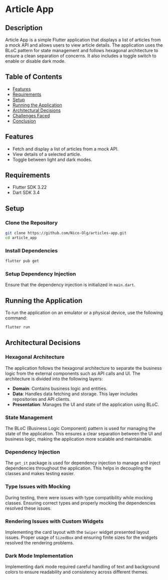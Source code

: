 
# Article App

## Description
Article App is a simple Flutter application that displays a list of articles from a mock API and allows users to view article details. The application uses the BLoC pattern for state management and follows hexagonal architecture to ensure a clean separation of concerns. It also includes a toggle switch to enable or disable dark mode.

## Table of Contents
- [Features](#features)
- [Requirements](#requirements)
- [Setup](#setup)
- [Running the Application](#running-the-application)
- [Architectural Decisions](#architectural-decisions)
- [Challenges Faced](#challenges-faced)
- [Conclusion](#conclusion)

## Features
- Fetch and display a list of articles from a mock API.
- View details of a selected article.
- Toggle between light and dark modes.

## Requirements
- Flutter SDK 3.22
- Dart SDK 3.4

## Setup

### Clone the Repository
```bash
git clone https://github.com/Nico-Olg/articles-app.git
cd article_app
```

### Install Dependencies
```bash
flutter pub get
```

### Setup Dependency Injection
Ensure that the dependency injection is initialized in `main.dart`.

## Running the Application
To run the application on an emulator or a physical device, use the following command:

```bash
flutter run
```

## Architectural Decisions

### Hexagonal Architecture
The application follows the hexagonal architecture to separate the business logic from the external components such as API calls and UI. The architecture is divided into the following layers:

- **Domain**: Contains business logic and entities.
- **Data**: Handles data fetching and storage. This layer includes repositories and API clients.
- **Presentation**: Manages the UI and state of the application using BLoC.

### State Management
The BLoC (Business Logic Component) pattern is used for managing the state of the application. This ensures a clear separation between the UI and business logic, making the application more scalable and maintainable.

### Dependency Injection
The `get_it` package is used for dependency injection to manage and inject dependencies throughout the application. This helps in decoupling the classes and makes testing easier.


### Type Issues with Mocking
During testing, there were issues with type compatibility while mocking classes. Ensuring correct types and properly mocking the dependencies resolved these issues.

### Rendering Issues with Custom Widgets
Implementing the card layout with the `Swiper` widget presented layout issues. Proper usage of `SizedBox` and ensuring finite sizes for the widgets resolved the rendering problems.

### Dark Mode Implementation
Implementing dark mode required careful handling of text and background colors to ensure readability and consistency across different themes.


